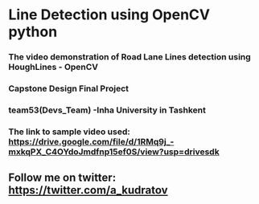 # Line Detection using OpenCV python

### The video demonstration of Road Lane Lines detection using HoughLines - OpenCV 
### Capstone Design Final Project 
### team53(Devs_Team) -Inha University in Tashkent

### The link to sample video used:  https://drive.google.com/file/d/1RMq9j_-mxkqPX_C4OYdoJmdfnp15ef0S/view?usp=drivesdk 

## Follow me on twitter: https://twitter.com/a_kudratov

